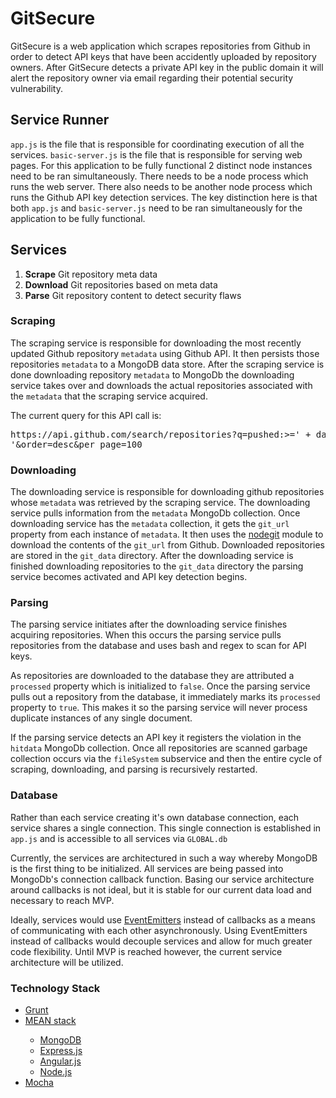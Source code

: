 <h1>GitSecure</h1>
<p>GitSecure is a web application which scrapes repositories from Github in
order to detect API keys that have been accidently uploaded by repository owners. 
After GitSecure detects a private API key in the public domain it will alert the
repository owner via email regarding their potential security vulnerability.</p>

<h2>Service Runner</h2>
<p><code>app.js</code> is the file that is responsible for coordinating execution
of all the services. <code>basic-server.js</code> is the file that is responsible
for serving web pages. For this application to be fully functional 2 distinct node instances need to
be ran simultaneously. There needs to be a node process which runs the
web server. There also needs to be another node process which runs the
Github API key detection services. The key distinction here is that both
<code>app.js</code> and <code>basic-server.js</code> need to be ran
simultaneously for the application to be fully functional.</p>

<h2>Services</h2>
<ol>
  <li><b>Scrape</b> Git repository meta data</li>
  <li><b>Download</b> Git repositories based on meta data</li>
  <li><b>Parse</b> Git repository content to detect security flaws</li>
</ol>

<h3>Scraping</h3>
<p>The scraping service is responsible for downloading the most
recently updated Github repository <code>metadata</code> using Github API. It then persists those
repositories <code>metadata</code> to a MongoDB data store. After the scraping service is done downloading repository
<code>metadata</code> to MongoDb the downloading service takes over and downloads the
actual repositories associated with the <code>metadata</code> that the scraping service
acquired.</p>

<p>The current query for this API call is:
<pre>https://api.github.com/search/repositories?q=pushed:>=' + dateString +
'&order=desc&per_page=100</pre>

<h3>Downloading</h3>
<p>The downloading service is responsible for downloading github repositories
whose <code>metadata</code> was retrieved by the scraping service. The downloading service pulls information
from the <code>metadata</code> MongoDb collection. Once downloading service has
the <code>metadata</code> collection, it gets the <code>git_url</code> property
from each instance of <code>metadata</code>. It then uses the
<a href="https://github.com/nodegit/nodegit">nodegit</a> module to download the contents of the <code>git_url</code>
from Github. Downloaded repositories are stored in the <code>git_data</code>
directory. After the downloading service is finished downloading repositories to
the <code>git_data</code> directory the parsing service becomes activated and
API key detection begins.</p>

 <h3>Parsing</h3>
<p>The parsing service initiates after the downloading service finishes
acquiring repositories. When this occurs the parsing service pulls repositories
from the database and uses bash and regex to scan for API keys. </p>

<p>As repositories are downloaded to the database they are attributed a <code>processed</code>
property which is initialized to <code>false</code>. Once the parsing service
pulls out a repository from the database, it immediately marks its
<code>processed</code> property to <code>true</code>. This makes it so the
parsing service will never process duplicate instances of any single
document.</p>

<p>If the parsing service detects an API key it registers the violation in the
<code>hitdata</code> MongoDb collection. Once all repositories are scanned
garbage collection occurs via the <code>fileSystem</code> subservice and then
the entire cycle of scraping, downloading, and parsing is recursively restarted.</p>

<h3>Database</h3>
<p>Rather than each service creating it's own database connection, each service
shares a single connection. This single connection is established in
<code>app.js</code> and is accessible to all services via <code>GLOBAL.db</code></p>

<p>Currently, the services are architectured in such a way whereby MongoDB is the first thing to be initialized.
All services are being passed into MongoDb's connection callback function.
Basing our service architecture around callbacks is not ideal, but it is stable
for our current data load and necessary to reach MVP.</p>

<p>Ideally, services would use <a href="https://nodejs.org/api/events.html">EventEmitters</a> instead of callbacks
as a means of communicating with each other asynchronously.
Using EventEmitters instead of callbacks would decouple services and allow for much greater code flexibility.
Until MVP is reached however, the current service architecture will be
utilized.</p>

<h3>Technology Stack</h3>
<ul>
  <li><a href="http://gruntjs.com/">Grunt</a></li>
  <li><a href="http://en.wikipedia.org/wiki/MEAN">MEAN stack</a></li> 
  <ul>
    <li><a href="http://www.mongodb.org/">MongoDB</a></li>
    <li><a href="http://expressjs.com/">Express.js</a></li>
    <li><a href="https://angularjs.org/">Angular.js</a></li>
    <li><a href="https://nodejs.org/">Node.js</a></li>
  </ul>
  <li><a href="http://mochajs.org/">Mocha</a></li>
</ul>
